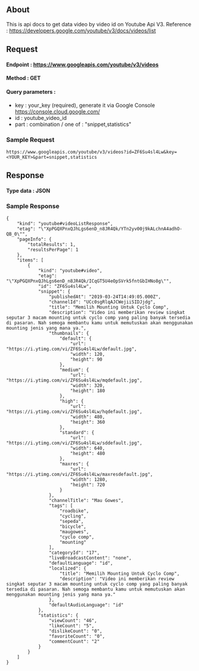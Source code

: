 ## About 
This is api docs to get data video by video id on Youtube Api V3. 
Reference : https://developers.google.com/youtube/v3/docs/videos/list


## Request
#### Endpoint : https://www.googleapis.com/youtube/v3/videos
#### Method : GET
#### Query parameters :
- key : <string> your_key (required), generate it via Google Console https://console.cloud.google.com/
- id : <string> youtube_video_id
- part : <string> combination / one of : "snippet,statistics"    

### Sample Request
```
https://www.googleapis.com/youtube/v3/videos?id=ZF6Su4sl4Lw&key=<YOUR_KEY>&part=snippet,statistics
```

## Response
#### Type data : JSON
### Sample Response
```
{
    "kind": "youtube#videoListResponse",
    "etag": "\"XpPGQXPnxQJhLgs6enD_n8JR4Qk/YTn2yv00j9kALchnA4adhO-QB_0\"",
    "pageInfo": {
        "totalResults": 1,
        "resultsPerPage": 1
    },
    "items": [
        {
            "kind": "youtube#video",
            "etag": "\"XpPGQXPnxQJhLgs6enD_n8JR4Qk/ICqGT5U4eOpSVrk5fntGbIHNo8g\"",
            "id": "ZF6Su4sl4Lw",
            "snippet": {
                "publishedAt": "2019-03-24T14:49:05.000Z",
                "channelId": "UCc0sgRlqAJCWejiiSIDJjdg",
                "title": "Memilih Mounting Untuk Cyclo Comp",
                "description": "Video ini memberikan review singkat seputar 3 macam mounting untuk cyclo comp yang paling banyak tersedia di pasaran. Nah semoga membantu kamu untuk memutuskan akan menggunakan mounting jenis yang mana ya.",
                "thumbnails": {
                    "default": {
                        "url": "https://i.ytimg.com/vi/ZF6Su4sl4Lw/default.jpg",
                        "width": 120,
                        "height": 90
                    },
                    "medium": {
                        "url": "https://i.ytimg.com/vi/ZF6Su4sl4Lw/mqdefault.jpg",
                        "width": 320,
                        "height": 180
                    },
                    "high": {
                        "url": "https://i.ytimg.com/vi/ZF6Su4sl4Lw/hqdefault.jpg",
                        "width": 480,
                        "height": 360
                    },
                    "standard": {
                        "url": "https://i.ytimg.com/vi/ZF6Su4sl4Lw/sddefault.jpg",
                        "width": 640,
                        "height": 480
                    },
                    "maxres": {
                        "url": "https://i.ytimg.com/vi/ZF6Su4sl4Lw/maxresdefault.jpg",
                        "width": 1280,
                        "height": 720
                    }
                },
                "channelTitle": "Mau Gowes",
                "tags": [
                    "roadbike",
                    "cycling",
                    "sepeda",
                    "bicycle",
                    "maugowes",
                    "cyclo comp",
                    "mounting"
                ],
                "categoryId": "17",
                "liveBroadcastContent": "none",
                "defaultLanguage": "id",
                "localized": {
                    "title": "Memilih Mounting Untuk Cyclo Comp",
                    "description": "Video ini memberikan review singkat seputar 3 macam mounting untuk cyclo comp yang paling banyak tersedia di pasaran. Nah semoga membantu kamu untuk memutuskan akan menggunakan mounting jenis yang mana ya."
                },
                "defaultAudioLanguage": "id"
            },
            "statistics": {
                "viewCount": "46",
                "likeCount": "5",
                "dislikeCount": "0",
                "favoriteCount": "0",
                "commentCount": "2"
            }
        }
    ]
}
```
